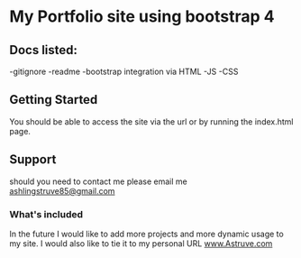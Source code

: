 # My Portfolio site using bootstrap 4

## Docs listed:
-gitignore
-readme
-bootstrap integration via HTML
-JS
-CSS

## Getting Started

You should be able to access the site via the url or by running the index.html page.

## Support

should you need to contact me please email me ashlingstruve85@gmail.com

### What's included
In the future I would like to add more projects and more dynamic usage to my site. I would also like to tie it to my personal URL www.Astruve.com

